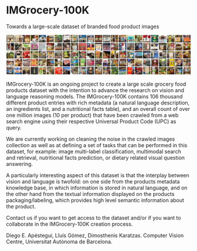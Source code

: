 # IMGrocery-100K
Towards a large-scale dataset of branded food product images

![](img/imgrocery_sample_bg.jpg)

IMGrocery-100K is an ongoing project to create a large scale grocery food products dataset with the intention to advance the research on vision and language reasoning models. The IMGrocery-100K contains 106 thousand different product entries with rich metadata (a natural language description, an ingredients list, and a nutritional facts table), and an overall count of over one million images (10 per product) that have been crawled from a web search engine using their respective Universal Product Code (UPC) as query.

We are currently working on cleaning the noise in the crawled images collection as well as at defining a set of tasks that can be performed in this dataset, for example: image multi-label classification, multimodal search and retrieval, nutritional facts prediction, or dietary related visual question answering.

A particularly interesting aspect of this dataset is that the interplay between vision and language is twofold: on one side from the products metadata knowledge base, in which information is stored in natural language, and on the other hand from the textual information displayed on the products packaging/labeling, which provides high level semantic information about the product.


Contact us if you want to get access to the dataset and/or if you want to collaborate in the IMGrocery-100K creation process.

Diego E. Apéstegui, Lluís Gómez, Dimosthenis Karatzas. Computer Vision Centre, Universitat Autònoma de Barcelona.
